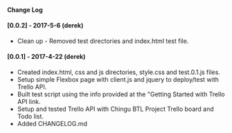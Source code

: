#### Change Log

#### [0.0.2] - 2017-5-6 (derek)

- Clean up - Removed test directories and index.html test file.

#### [0.0.1] - 2017-4-22 (derek)

- Created index.html, css and js directories, style.css and test.0.1.js files.
- Setup simple Flexbox page with client.js and jquery to deploy/test with Trello API.
- Built test script using the info provided at the "Getting Started with Trello API link. 
- Setup and tested Trello API with Chingu BTL Project Trello board and Todo list.
- Added CHANGELOG.md 
